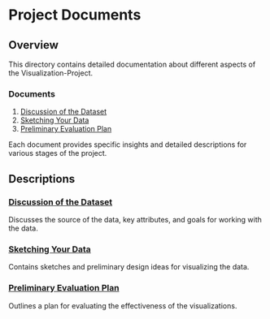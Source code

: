 # Project Documents

## Overview
This directory contains detailed documentation about different aspects of the Visualization-Project.

### Documents

1. [Discussion of the Dataset](Discussion_of_the_dataset.md)
2. [Sketching Your Data](Sketching_your_data.md)
3. [Preliminary Evaluation Plan](Preliminary_evaluation_plan.md)

Each document provides specific insights and detailed descriptions for various stages of the project.

## Descriptions

### [Discussion of the Dataset](Discussion_of_the_dataset.md)
Discusses the source of the data, key attributes, and goals for working with the data.

### [Sketching Your Data](Sketching_your_data.md)
Contains sketches and preliminary design ideas for visualizing the data.

### [Preliminary Evaluation Plan](Preliminary_evaluation_plan.md)
Outlines a plan for evaluating the effectiveness of the visualizations.
